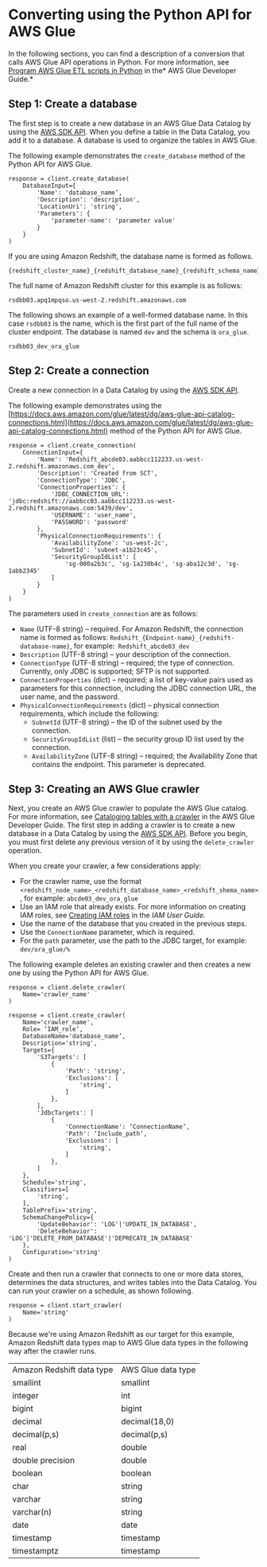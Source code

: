 # Converting using the Python API for AWS Glue<a name="CHAP-converting-aws-glue-api-process"></a>

In the following sections, you can find a description of a conversion that calls AWS Glue API operations in Python\. For more information, see [Program AWS Glue ETL scripts in Python](https://docs.aws.amazon.com//glue/latest/dg/aws-glue-programming-python.html) in the* AWS Glue Developer Guide\.*

## Step 1: Create a database<a name="CHAP-converting-aws-glue-step-api-create-db"></a>

The first step is to create a new database in an AWS Glue Data Catalog by using the [AWS SDK API](https://docs.aws.amazon.com/glue/latest/webapi/API_CreateDatabase.html)\. When you define a table in the Data Catalog, you add it to a database\. A database is used to organize the tables in AWS Glue\. 

The following example demonstrates the `create_database` method of the Python API for AWS Glue\.

```
response = client.create_database(
    DatabaseInput={
        'Name': 'database_name’,
        'Description': 'description',
        'LocationUri': 'string',
        'Parameters': {         
            'parameter-name': 'parameter value'
        }
    }
)
```

If you are using Amazon Redshift, the database name is formed as follows\.

```
{redshift_cluster_name}_{redshift_database_name}_{redshift_schema_name}
```

The full name of Amazon Redshift cluster for this example is as follows:

```
rsdbb03.apq1mpqso.us-west-2.redshift.amazonaws.com
```

The following shows an example of a well\-formed database name\. In this case `rsdbb03` is the name, which is the first part of the full name of the cluster endpoint\. The database is named `dev` and the schema is `ora_glue`\.

```
rsdbb03_dev_ora_glue
```

## Step 2: Create a connection<a name="CHAP-converting-aws-glue-step-api-connection"></a>

Create a new connection in a Data Catalog by using the [AWS SDK API](https://docs.aws.amazon.com/glue/latest/webapi/API_CreateConnection.html)\.

The following example demonstrates using the [https://docs.aws.amazon.com/glue/latest/dg/aws-glue-api-catalog-connections.html](https://docs.aws.amazon.com/glue/latest/dg/aws-glue-api-catalog-connections.html) method of the Python API for AWS Glue\. 

 

```
response = client.create_connection(
    ConnectionInput={
        'Name': 'Redshift_abcde03.aabbcc112233.us-west-2.redshift.amazonaws.com_dev',
        'Description': 'Created from SCT',
        'ConnectionType': 'JDBC',
        'ConnectionProperties': {
            'JDBC_CONNECTION_URL': 'jdbc:redshift://aabbcc03.aabbcc112233.us-west-2.redshift.amazonaws.com:5439/dev',
            'USERNAME': 'user_name',
            'PASSWORD': 'password'
        },
        'PhysicalConnectionRequirements': {
            'AvailabilityZone': 'us-west-2c',
            'SubnetId': 'subnet-a1b23c45',
            'SecurityGroupIdList': [
                'sg-000a2b3c', 'sg-1a230b4c', 'sg-aba12c3d', 'sg-1abb2345'
            ]
        }
    }
)
```

The parameters used in `create_connection` are as follows:
+ `Name` \(UTF\-8 string\) – required\. For Amazon Redshift, the connection name is formed as follows: `Redshift_{Endpoint-name}_{redshift-database-name}`, for example:` Redshift_abcde03_dev`
+ `Description` \(UTF\-8 string\) – your description of the connection\.
+ `ConnectionType` \(UTF\-8 string\) – required; the type of connection\. Currently, only JDBC is supported; SFTP is not supported\.
+ `ConnectionProperties` \(dict\) – required; a list of key\-value pairs used as parameters for this connection, including the JDBC connection URL, the user name, and the password\.
+ `PhysicalConnectionRequirements` \(dict\) – physical connection requirements, which include the following:
  + `SubnetId` \(UTF\-8 string\) – the ID of the subnet used by the connection\.
  + `SecurityGroupIdList` \(list\) – the security group ID list used by the connection\.
  + `AvailabilityZone` \(UTF\-8 string\) – required; the Availability Zone that contains the endpoint\. This parameter is deprecated\.

## Step 3: Creating an AWS Glue crawler<a name="CHAP-converting-aws-glue-step-api-crawler"></a>

Next, you create an AWS Glue crawler to populate the AWS Glue catalog\. For more information, see [Cataloging tables with a crawler](https://docs.aws.amazon.com/glue/latest/dg/add-crawler.html) in the AWS Glue Developer Guide\. The first step in adding a crawler is to create a new database in a Data Catalog by using the [AWS SDK API](https://docs.aws.amazon.com//glue/latest/webapi/API_CreateCrawler.html)\. Before you begin, you must first delete any previous version of it by using the `delete_crawler` operation\.

When you create your crawler, a few considerations apply:
+ For the crawler name, use the format `<redshift_node_name>_<redshift_database_name>_<redshift_shema_name>`, for example: `abcde03_dev_ora_glue`
+ Use an IAM role that already exists\. For more information on creating IAM roles, see [Creating IAM roles](https://docs.aws.amazon.com//IAM/latest/UserGuide/id_roles_create.html) in the *IAM User Guide\.*
+ Use the name of the database that you created in the previous steps\.
+ Use the `ConnectionName` parameter, which is required\.
+ For the `path` parameter, use the path to the JDBC target, for example: `dev/ora_glue/%`

The following example deletes an existing crawler and then creates a new one by using the Python API for AWS Glue\. 

```
response = client.delete_crawler(
    Name='crawler_name'
)

response = client.create_crawler(
    Name='crawler_name',
    Role= ‘IAM_role’,
    DatabaseName='database_name’,
    Description='string',
    Targets={
        'S3Targets': [
            {
                'Path': 'string',
                'Exclusions': [
                    'string',
                ]
            },
        ],
        'JdbcTargets': [
            {
                'ConnectionName': ‘ConnectionName’,
                'Path': ‘Include_path’,
                'Exclusions': [
                    'string',
                ]
            },
        ]
    },
    Schedule='string',
    Classifiers=[
        'string',
    ],
    TablePrefix='string',
    SchemaChangePolicy={
        'UpdateBehavior': 'LOG'|'UPDATE_IN_DATABASE',
        'DeleteBehavior': 'LOG'|'DELETE_FROM_DATABASE'|'DEPRECATE_IN_DATABASE'
    },
    Configuration='string'
)
```

Create and then run a crawler that connects to one or more data stores, determines the data structures, and writes tables into the Data Catalog\. You can run your crawler on a schedule, as shown following\.

```
response = client.start_crawler(
    Name='string'
)
```

Because we're using Amazon Redshift as our target for this example, Amazon Redshift data types map to AWS Glue data types in the following way after the crawler runs\.


|  |  | 
| --- |--- |
| Amazon Redshift data type | AWS Glue data type | 
| smallint | smallint | 
| integer | int | 
| bigint | bigint | 
| decimal | decimal\(18,0\) | 
| decimal\(p,s\) | decimal\(p,s\) | 
| real | double | 
| double precision | double | 
| boolean | boolean | 
| char | string | 
| varchar | string | 
| varchar\(n\) | string | 
| date | date | 
| timestamp | timestamp | 
| timestamptz | timestamp | 